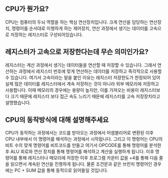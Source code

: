 ## CPU가 뭔가요?

CPU는 컴퓨터의 두뇌 역할을 하는 핵심 연산장치입니다.
크게 연산을 담당하는 연산장치, 명령어를 순서대로 이행하게 하는 제어장치, 연산 과정에서 생기는 데이터를 고속으로 저장하는 레지스터로 구성되어있습니다.

## 레지스터가 고속으로 저장한다는데 무슨 의미인가요?

레지스터는 계산 과정에서 생기는 데이터들을 연산할 때 저장할 수 있습니다. 그래서 연산하는 과정에서 레지스터 번호에 맞게 연산하는 데이터를 저장하고 즉각적으로 사용할 수 있습니다.
여기서 고속이라는 말을 붙인 이유는 레지스터 저장한도가 한정되어 있어 실제 많은 데이터를 레지스터에서 계속 저장하는 것이 아니라 외부 메모리에 저장하고 사용합니다. 
이때 메모리의 경우에는 용량이 높지만, 이를 가져오는 비용이 레지스터보다 크기 때문에 레지스터 보다 접근 속도 느리기 때문에 레지스터를 고속 저장장치라고 설명했습니다.


## CPU의 동작방식에 대해 설명해주세요

CPU가 동작하는 과정에서는 코드를 받아오는 과정에서 어셈블리어로 변환된 이후 CPU 내부에서 이 명령어를 해석하는 과정에서 시작됩니다. 그리고 이 명령어는 CPU의 비트 수의 맞게 명령어를 비트코드를 만들고 여기서 OPCODE를 통해 명령어를 분석한 후 ALU 회로와 연산 장치를 통해 명령어를 해석하고 계산을 실행하게 됩니다. 이후 명령어를 통해 레지스터나 메모리에 저장한 이후 프로그램 카운터 값을 +4를 통해 다음 줄을 읽으면서 계속된 연산을 진행하게 됩니다. 물론 조건문과 같은 브런치 명령어인 경우에는 PC + SUM 값을 통해 동적으로 읽어들일 것입니다.

